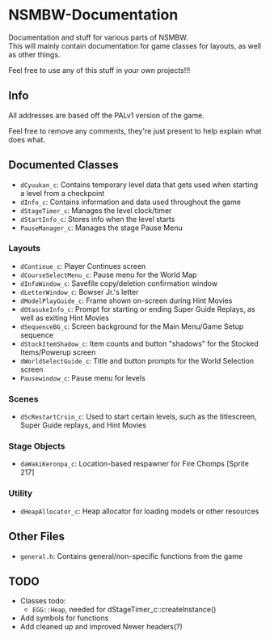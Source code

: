 # NSMBW-Documentation
Documentation and stuff for various parts of NSMBW.<br>
This will mainly contain documentation for game classes for layouts, as well as other things.


Feel free to use any of this stuff in your own projects!!!

## Info
All addresses are based off the PALv1 version of the game.

Feel free to remove any comments, they're just present to help explain what does what.

## Documented Classes
- `dCyuukan_c`: Contains temporary level data that gets used when starting a level from a checkpoint
- `dInfo_c`: Contains information and data used throughout the game
- `dStageTimer_c`: Manages the level clock/timer
- `dStartInfo_c`: Stores info when the level starts
- `PauseManager_c`: Manages the stage Pause Menu

### Layouts
- `dContinue_c`: Player Continues screen
- `dCourseSelectMenu_c`: Pause menu for the World Map
- `dInfoWindow_c`: Savefile copy/deletion confirmation window
- `dLetterWindow_c`: Bowser Jr.'s letter
- `dModelPlayGuide_c`: Frame shown on-screen during Hint Movies
- `dOtasukeInfo_c`: Prompt for starting or ending Super Guide Replays, as well as exiting Hint Movies
- `dSequenceBG_c`: Screen background for the Main Menu/Game Setup sequence
- `dStockItemShadow_c`: Item counts and button "shadows" for the Stocked Items/Powerup screen
- `dWorldSelectGuide_c`: Title and button prompts for the World Selection screen
- `Pausewindow_c`: Pause menu for levels

### Scenes
- `dScRestartCrsin_c`: Used to start certain levels, such as the titlescreen, Super Guide replays, and Hint Movies

### Stage Objects
- `daWakiKeronpa_c`: Location-based respawner for Fire Chomps [Sprite 217]

### Utility
- `dHeapAllocator_c`: Heap allocator for loading models or other resources

## Other Files
- `general.h`: Contains general/non-specific functions from the game

## TODO
- Classes todo:
  - `EGG::Heap`, needed for dStageTimer_c::createInstance()
- Add symbols for functions
- Add cleaned up and improved Newer headers(?)